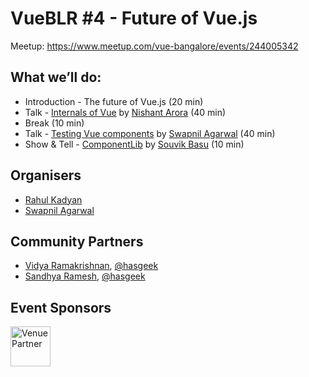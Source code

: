 # VueBLR #4 - Future of Vue.js

Meetup: https://www.meetup.com/vue-bangalore/events/244005342

## What we’ll do:
- Introduction - The future of Vue.js (20 min)
- Talk - [Internals of Vue](https://github.com/znck/vue-bangalore/issues/9) by [Nishant Arora](https://twitter.com/nshntarora) (40 min)
- Break (10 min)
- Talk - [Testing Vue components](https://github.com/znck/vue-bangalore/issues/3) by [Swapnil Agarwal](https://twitter.com/SwapAgarwal) (40 min)
- Show & Tell - [ComponentLib](http://www.componentlib.org) by [Souvik Basu](https://twitter.com/souvikbasu) (10 min)

## Organisers

- [Rahul Kadyan](https://twitter.com/znck)
- [Swapnil Agarwal](https://twitter.com/SwapAgarwal)

## Community Partners
- [Vidya Ramakrishnan](https://twitter.com/vidya_ramki), [@hasgeek](https://twitter.com/hasgeek)
- [Sandhya Ramesh](https://twitter.com/sandygrains), [@hasgeek](https://twitter.com/hasgeek)

## Event Sponsors

<img src="https://hasgeek.com/static/img/hg-banner.png" width=64 title="Venue Partner">
